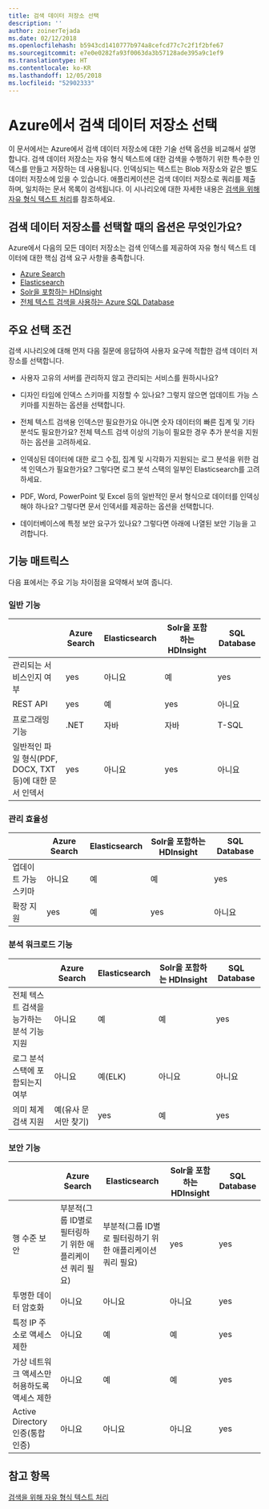 ```yaml
---
title: 검색 데이터 저장소 선택
description: ''
author: zoinerTejada
ms.date: 02/12/2018
ms.openlocfilehash: b5943cd1410777b974a8cefcd77c7c2f1f2bfe67
ms.sourcegitcommit: e7e0e0282fa93f0063da3b57128ade395a9c1ef9
ms.translationtype: HT
ms.contentlocale: ko-KR
ms.lasthandoff: 12/05/2018
ms.locfileid: "52902333"
---
```

# <a name="choosing-a-search-data-store-in-azure"></a>Azure에서 검색 데이터 저장소 선택

이 문서에서는 Azure에서 검색 데이터 저장소에 대한 기술 선택 옵션을 비교해서 설명합니다. 검색 데이터 저장소는 자유 형식 텍스트에 대한 검색을 수행하기 위한 특수한 인덱스를 만들고 저장하는 데 사용됩니다. 인덱싱되는 텍스트는 Blob 저장소와 같은 별도 데이터 저장소에 있을 수 있습니다. 애플리케이션은 검색 데이터 저장소로 쿼리를 제출하며, 일치하는 문서 목록이 검색됩니다. 이 시나리오에 대한 자세한 내용은 [검색을 위해 자유 형식 텍스트 처리](../scenarios/search.md)를 참조하세요. 

## <a name="what-are-your-options-when-choosing-a-search-data-store"></a>검색 데이터 저장소를 선택할 때의 옵션은 무엇인가요?
Azure에서 다음의 모든 데이터 저장소는 검색 인덱스를 제공하여 자유 형식 텍스트 데이터에 대한 핵심 검색 요구 사항을 충족합니다.
- [Azure Search](/azure/search/search-what-is-azure-search)
- [Elasticsearch](https://azuremarketplace.microsoft.com/marketplace/apps/elastic.elasticsearch?tab=Overview)
- [Solr을 포함하는 HDInsight](/azure/hdinsight/hdinsight-hadoop-solr-install-linux)
- [전체 텍스트 검색을 사용하는 Azure SQL Database](/sql/relational-databases/search/full-text-search)


## <a name="key-selection-criteria"></a>주요 선택 조건

검색 시나리오에 대해 먼저 다음 질문에 응답하여 사용자 요구에 적합한 검색 데이터 저장소를 선택합니다.

- 사용자 고유의 서버를 관리하지 않고 관리되는 서비스를 원하시나요?

- 디자인 타임에 인덱스 스키마를 지정할 수 있나요? 그렇지 않으면 업데이트 가능 스키마를 지원하는 옵션을 선택합니다.

- 전체 텍스트 검색용 인덱스만 필요한가요 아니면 숫자 데이터의 빠른 집계 및 기타 분석도 필요한가요? 전체 텍스트 검색 이상의 기능이 필요한 경우 추가 분석을 지원하는 옵션을 고려하세요.

- 인덱싱된 데이터에 대한 로그 수집, 집계 및 시각화가 지원되는 로그 분석을 위한 검색 인덱스가 필요한가요? 그렇다면 로그 분석 스택의 일부인 Elasticsearch를 고려하세요.

- PDF, Word, PowerPoint 및 Excel 등의 일반적인 문서 형식으로 데이터를 인덱싱해야 하나요? 그렇다면 문서 인덱서를 제공하는 옵션을 선택합니다.

- 데이터베이스에 특정 보안 요구가 있나요? 그렇다면 아래에 나열된 보안 기능을 고려합니다.

## <a name="capability-matrix"></a>기능 매트릭스

다음 표에서는 주요 기능 차이점을 요약해서 보여 줍니다.

### <a name="general-capabilities"></a>일반 기능

| | Azure Search | Elasticsearch | Solr을 포함하는 HDInsight | SQL Database | 
| --- | --- | --- | --- | --- | 
| 관리되는 서비스인지 여부 | yes | 아니요 | 예 | yes |  
| REST API | yes | 예 | yes | 아니요 |
| 프로그래밍 기능 | .NET | 자바 | 자바 | T-SQL | 
| 일반적인 파일 형식(PDF, DOCX, TXT 등)에 대한 문서 인덱서 | yes | 아니요 | yes | 아니요 |

### <a name="manageability-capabilities"></a>관리 효율성

| | Azure Search | Elasticsearch | Solr을 포함하는 HDInsight | SQL Database | 
| --- | --- | --- | --- | --- |
| 업데이트 가능 스키마 | 아니요 | 예 | 예 | yes |
| 확장 지원  | yes | 예 | yes | 아니요 |

### <a name="analytic-workload-capabilities"></a>분석 워크로드 기능

| | Azure Search | Elasticsearch | Solr을 포함하는 HDInsight | SQL Database | 
| --- | --- | --- | --- | --- | 
| 전체 텍스트 검색을 능가하는 분석 기능 지원 | 아니요 | 예 | 예 | yes |
| 로그 분석 스택에 포함되는지 여부 | 아니요 | 예(ELK) |  아니요 | 아니요 |
| 의미 체계 검색 지원 | 예(유사 문서만 찾기) | yes | 예 | yes | 

### <a name="security-capabilities"></a>보안 기능

| | Azure Search | Elasticsearch | Solr을 포함하는 HDInsight | SQL Database | 
| --- | --- | --- | --- | --- | 
| 행 수준 보안 | 부분적(그룹 ID별로 필터링하기 위한 애플리케이션 쿼리 필요) | 부분적(그룹 ID별로 필터링하기 위한 애플리케이션 쿼리 필요) | yes | yes | 
| 투명한 데이터 암호화 | 아니요 | 아니요 | 아니요 | yes |  
| 특정 IP 주소로 액세스 제한 | 아니요 | 예 | 예 | yes |   
| 가상 네트워크 액세스만 허용하도록 액세스 제한 | 아니요 | 예 | 예 | yes |  
| Active Directory 인증(통합 인증) | 아니요 | 아니요 | 아니요 | yes | 

## <a name="see-also"></a>참고 항목

[검색을 위해 자유 형식 텍스트 처리](../scenarios/search.md)
